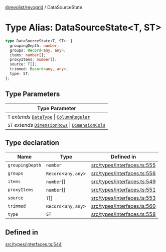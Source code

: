 [@revolist/revogrid](README.md) / DataSourceState

# Type Alias: DataSourceState\<T, ST\>

```ts
type DataSourceState<T, ST>: {
  groupingDepth: number;
  groups: Record<any, any>;
  items: number[];
  proxyItems: number[];
  source: T[];
  trimmed: Record<any, any>;
  type: ST;
};
```

## Type Parameters

| Type Parameter |
| ------ |
| `T` *extends* [`DataType`](TypeAlias.DataType.md) \| [`ColumnRegular`](Interface.ColumnRegular.md) |
| `ST` *extends* [`DimensionRows`](TypeAlias.DimensionRows.md) \| [`DimensionCols`](TypeAlias.DimensionCols.md) |

## Type declaration

| Name | Type | Defined in |
| ------ | ------ | ------ |
| `groupingDepth` | `number` | [src/types/interfaces.ts:555](https://github.com/revolist/revogrid/blob/424884a9332ccde4a5d40c39536fe61d1ccacbfc/src/types/interfaces.ts#L555) |
| `groups` | `Record`\<`any`, `any`\> | [src/types/interfaces.ts:556](https://github.com/revolist/revogrid/blob/424884a9332ccde4a5d40c39536fe61d1ccacbfc/src/types/interfaces.ts#L556) |
| `items` | `number`[] | [src/types/interfaces.ts:549](https://github.com/revolist/revogrid/blob/424884a9332ccde4a5d40c39536fe61d1ccacbfc/src/types/interfaces.ts#L549) |
| `proxyItems` | `number`[] | [src/types/interfaces.ts:551](https://github.com/revolist/revogrid/blob/424884a9332ccde4a5d40c39536fe61d1ccacbfc/src/types/interfaces.ts#L551) |
| `source` | `T`[] | [src/types/interfaces.ts:553](https://github.com/revolist/revogrid/blob/424884a9332ccde4a5d40c39536fe61d1ccacbfc/src/types/interfaces.ts#L553) |
| `trimmed` | `Record`\<`any`, `any`\> | [src/types/interfaces.ts:560](https://github.com/revolist/revogrid/blob/424884a9332ccde4a5d40c39536fe61d1ccacbfc/src/types/interfaces.ts#L560) |
| `type` | `ST` | [src/types/interfaces.ts:558](https://github.com/revolist/revogrid/blob/424884a9332ccde4a5d40c39536fe61d1ccacbfc/src/types/interfaces.ts#L558) |

## Defined in

[src/types/interfaces.ts:544](https://github.com/revolist/revogrid/blob/424884a9332ccde4a5d40c39536fe61d1ccacbfc/src/types/interfaces.ts#L544)
